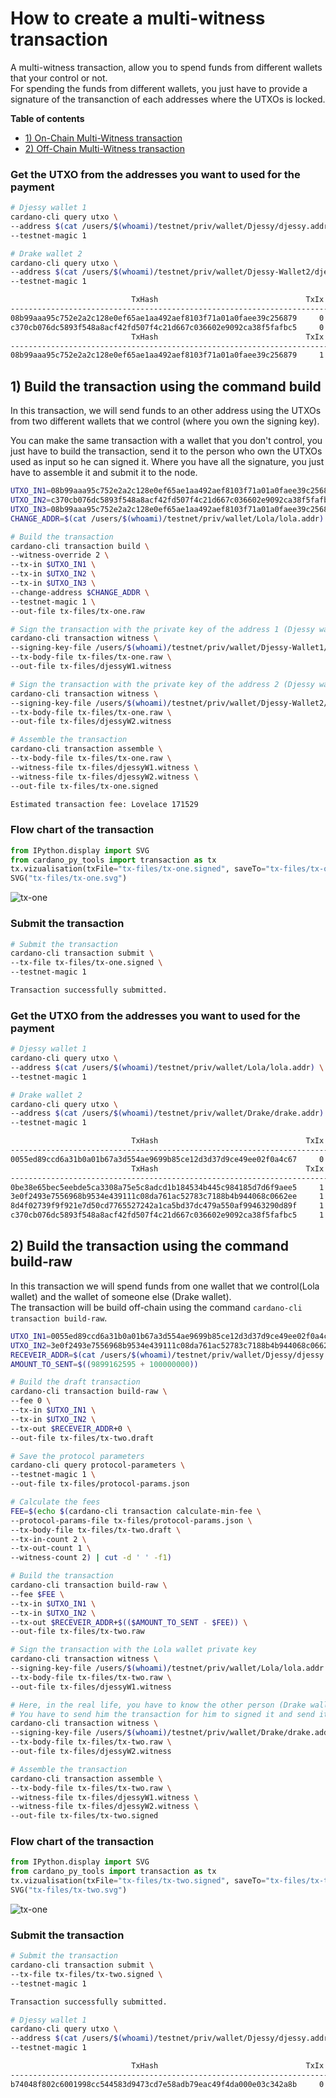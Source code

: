# How to create a multi-witness transaction

A multi-witness transaction, allow you to spend funds from different wallets that your control or not.   
For spending the funds from different wallets, you just have to provide a signature of the transanction of each addresses where the UTXOs is locked.

**Table of contents**
- [1) On-Chain Multi-Witness transaction](#1-Build-the-transaction-using-the-command-build)
- [2) Off-Chain Multi-Witness transaction](#2-Build-the-transaction-using-the-command-build-raw)

### Get the UTXO from the addresses you want to used for the payment 

```bash
# Djessy wallet 1
cardano-cli query utxo \
--address $(cat /users/$(whoami)/testnet/priv/wallet/Djessy/djessy.addr) \
--testnet-magic 1

# Drake wallet 2
cardano-cli query utxo \
--address $(cat /users/$(whoami)/testnet/priv/wallet/Djessy-Wallet2/djessy.addr) \
--testnet-magic 1
```

```bash
                           TxHash                                 TxIx        Amount
--------------------------------------------------------------------------------------
08b99aaa95c752e2a2c128e0ef65ae1aa492aef8103f71a01a0faee39c256879     0        7699334124 lovelace + TxOutDatumNone
c370cb076dc5893f548a8acf42fd507f4c21d667c036602e9092ca38f5fafbc5     0        200000000 lovelace + TxOutDatumNone
                           TxHash                                 TxIx        Amount
--------------------------------------------------------------------------------------
08b99aaa95c752e2a2c128e0ef65ae1aa492aef8103f71a01a0faee39c256879     1        2000000000 lovelace + TxOutDatumNone
```

## 1) Build the transaction using the command build

In this transaction, we will send funds to an other address using the UTXOs from two different wallets that we control (where you own the signing key).  

You can make the same transaction with a wallet that you don't control, you just have to build the transaction, send it to the person who own the UTXOs used as input so he can signed it. Where you have all the signature, you just have to assemble it and submit it to the node.

```bash
UTXO_IN1=08b99aaa95c752e2a2c128e0ef65ae1aa492aef8103f71a01a0faee39c256879#0
UTXO_IN2=c370cb076dc5893f548a8acf42fd507f4c21d667c036602e9092ca38f5fafbc5#0
UTXO_IN3=08b99aaa95c752e2a2c128e0ef65ae1aa492aef8103f71a01a0faee39c256879#1
CHANGE_ADDR=$(cat /users/$(whoami)/testnet/priv/wallet/Lola/lola.addr)

# Build the transaction
cardano-cli transaction build \
--witness-override 2 \
--tx-in $UTXO_IN1 \
--tx-in $UTXO_IN2 \
--tx-in $UTXO_IN3 \
--change-address $CHANGE_ADDR \
--testnet-magic 1 \
--out-file tx-files/tx-one.raw

# Sign the transaction with the private key of the address 1 (Djessy wallet 1)
cardano-cli transaction witness \
--signing-key-file /users/$(whoami)/testnet/priv/wallet/Djessy-Wallet1/djessy.addr.skey \
--tx-body-file tx-files/tx-one.raw \
--out-file tx-files/djessyW1.witness

# Sign the transaction with the private key of the address 2 (Djessy wallet 2
cardano-cli transaction witness \
--signing-key-file /users/$(whoami)/testnet/priv/wallet/Djessy-Wallet2/djessy.addr.skey \
--tx-body-file tx-files/tx-one.raw \
--out-file tx-files/djessyW2.witness

# Assemble the transaction
cardano-cli transaction assemble \
--tx-body-file tx-files/tx-one.raw \
--witness-file tx-files/djessyW1.witness \
--witness-file tx-files/djessyW2.witness \
--out-file tx-files/tx-one.signed
```

```bash
Estimated transaction fee: Lovelace 171529
```

### Flow chart of the transaction

```python
from IPython.display import SVG
from cardano_py_tools import transaction as tx
tx.vizualisation(txFile="tx-files/tx-one.signed", saveTo="tx-files/tx-one.svg")
SVG("tx-files/tx-one.svg")
```

![tx-one](./tx-files/tx-one.svg)

### Submit the transaction

```bash
# Submit the transaction
cardano-cli transaction submit \
--tx-file tx-files/tx-one.signed \
--testnet-magic 1
```

```bash
Transaction successfully submitted.
```

### Get the UTXO from the addresses you want to used for the payment 

```bash
# Djessy wallet 1
cardano-cli query utxo \
--address $(cat /users/$(whoami)/testnet/priv/wallet/Lola/lola.addr) \
--testnet-magic 1

# Drake wallet 2
cardano-cli query utxo \
--address $(cat /users/$(whoami)/testnet/priv/wallet/Drake/drake.addr) \
--testnet-magic 1
```

```bash
                           TxHash                                 TxIx        Amount
--------------------------------------------------------------------------------------
0055ed89ccd6a31b0a01b67a3d554ae9699b85ce12d3d37d9ce49ee02f0a4c67     0        9899162595 lovelace + TxOutDatumNone
                           TxHash                                 TxIx        Amount
--------------------------------------------------------------------------------------
0be38e65bec5eebde5ca3308a75e5c8adcd1b184534b445c984185d7d6f9aee5     1        100000000 lovelace + TxOutDatumNone
3e0f2493e7556968b9534e439111c08da761ac52783c7188b4b944068c0662ee     1        100000000 lovelace + TxOutDatumNone
8d4f02739f9f921e7d50cd7765527242a1ca5bd37dc479a550af99463290d89f     1        100000000 lovelace + TxOutDatumNone
c370cb076dc5893f548a8acf42fd507f4c21d667c036602e9092ca38f5fafbc5     1        9799824379 lovelace + TxOutDatumNone
```

## 2) Build the transaction using the command build-raw

In this transaction we will spend funds from one wallet that we control(Lola wallet) and the wallet of someone else (Drake wallet).  
The transaction will be build off-chain using the command `cardano-cli transaction build-raw`.

```bash
UTXO_IN1=0055ed89ccd6a31b0a01b67a3d554ae9699b85ce12d3d37d9ce49ee02f0a4c67#0
UTXO_IN2=3e0f2493e7556968b9534e439111c08da761ac52783c7188b4b944068c0662ee#1
RECEVEIR_ADDR=$(cat /users/$(whoami)/testnet/priv/wallet/Djessy/djessy.addr)
AMOUNT_TO_SENT=$((9899162595 + 100000000)) 

# Build the draft transaction
cardano-cli transaction build-raw \
--fee 0 \
--tx-in $UTXO_IN1 \
--tx-in $UTXO_IN2 \
--tx-out $RECEVEIR_ADDR+0 \
--out-file tx-files/tx-two.draft

# Save the protocol parameters
cardano-cli query protocol-parameters \
--testnet-magic 1 \
--out-file tx-files/protocol-params.json

# Calculate the fees
FEE=$(echo $(cardano-cli transaction calculate-min-fee \
--protocol-params-file tx-files/protocol-params.json \
--tx-body-file tx-files/tx-two.draft \
--tx-in-count 2 \
--tx-out-count 1 \
--witness-count 2) | cut -d ' ' -f1)

# Build the transaction
cardano-cli transaction build-raw \
--fee $FEE \
--tx-in $UTXO_IN1 \
--tx-in $UTXO_IN2 \
--tx-out $RECEVEIR_ADDR+$(($AMOUNT_TO_SENT - $FEE)) \
--out-file tx-files/tx-two.raw

# Sign the transaction with the Lola wallet private key
cardano-cli transaction witness \
--signing-key-file /users/$(whoami)/testnet/priv/wallet/Lola/lola.addr.skey \
--tx-body-file tx-files/tx-two.raw \
--out-file tx-files/djessyW1.witness

# Here, in the real life, you have to know the other person (Drake wallet). 
# You have to send him the transaction for him to signed it and send it back the signed file.
cardano-cli transaction witness \
--signing-key-file /users/$(whoami)/testnet/priv/wallet/Drake/drake.addr.skey \
--tx-body-file tx-files/tx-two.raw \
--out-file tx-files/djessyW2.witness

# Assemble the transaction 
cardano-cli transaction assemble \
--tx-body-file tx-files/tx-two.raw \
--witness-file tx-files/djessyW1.witness \
--witness-file tx-files/djessyW2.witness \
--out-file tx-files/tx-two.signed
```

### Flow chart of the transaction

```python
from IPython.display import SVG
from cardano_py_tools import transaction as tx
tx.vizualisation(txFile="tx-files/tx-two.signed", saveTo="tx-files/tx-two.svg")
SVG("tx-files/tx-two.svg")
```

![tx-one](./tx-files/tx-two.svg)

### Submit the transaction

```bash
# Submit the transaction
cardano-cli transaction submit \
--tx-file tx-files/tx-two.signed \
--testnet-magic 1
```

```bash
Transaction successfully submitted.
```

```bash
# Djessy wallet 1
cardano-cli query utxo \
--address $(cat /users/$(whoami)/testnet/priv/wallet/Djessy/djessy.addr) \
--testnet-magic 1
```

```bash
                           TxHash                                 TxIx        Amount
--------------------------------------------------------------------------------------
b74048f802c6001998cc544583d9473cd7e58adb79eac49f4da000e03c342a8b     0        9998983630 lovelace + TxOutDatumNone
```

